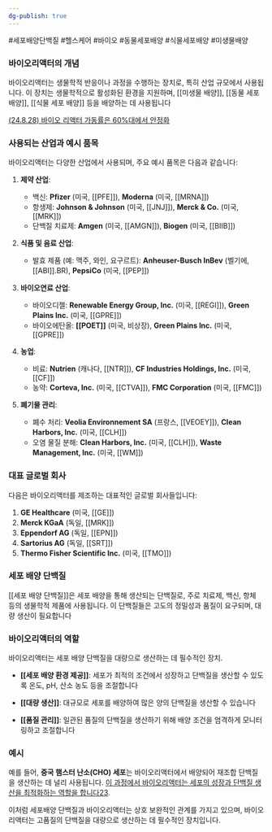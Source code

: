```yaml
---
dg-publish: true
---
```

#세포배양단백질 #헬스케어 #바이오 #동물세포배양 #식물세포배양 #미생물배양 


### 바이오리액터의 개념

바이오리액터는 생물학적 반응이나 과정을 수행하는 장치로, 특히 산업 규모에서 사용됩니다. 이 장치는 생물학적으로 활성화된 환경을 지원하며, [[미생물 배양]], [[동물 세포 배양]], [[식물 세포 배양]] 등을 배양하는 데 사용됩니다

[(24.8.28) 바이오 리액터 가동률은 60%대에서 안정화](8.28_바이오시밀러와%20cdmo.pdf#page=24&selection=14,0,28,2&color=yellow)

### 사용되는 산업과 예시 품목

바이오리액터는 다양한 산업에서 사용되며, 주요 예시 품목은 다음과 같습니다:

1. **제약 산업**:
    - 백신: **Pfizer** (미국, [[PFE]]), **Moderna** (미국, [[MRNA]])
    - 항생제: **Johnson & Johnson** (미국, [[JNJ]]), **Merck & Co.** (미국, [[MRK]])
    - 단백질 치료제: **Amgen** (미국, [[AMGN]]), **Biogen** (미국, [[BIIB]])
      
1. **식품 및 음료 산업**:
    - 발효 제품 (예: 맥주, 와인, 요구르트): **Anheuser-Busch InBev** (벨기에, [[ABI]].BR), **PepsiCo** (미국, [[PEP]])
      
1. **바이오연료 산업**:
    - 바이오디젤: **Renewable Energy Group, Inc.** (미국, [[REGI]]), **Green Plains Inc.** (미국, [[GPRE]])
    - 바이오에탄올: **[[POET]]** (미국, 비상장), **Green Plains Inc.** (미국, [[GPRE]])
      
2. **농업**:
    - 비료: **Nutrien** (캐나다, [[NTR]]), **CF Industries Holdings, Inc.** (미국, [[CF]])
    - 농약: **Corteva, Inc.** (미국, [[CTVA]]), **FMC Corporation** (미국, [[FMC]])
      
3. **폐기물 관리**:
    
    - 폐수 처리: **Veolia Environnement SA** (프랑스, [[VEOEY]]), **Clean Harbors, Inc.** (미국, [[CLH]])
    - 오염 물질 분해: **Clean Harbors, Inc.** (미국, [[CLH]]), **Waste Management, Inc.** (미국, [[WM]])

### 대표 글로벌 회사

다음은 바이오리액터를 제조하는 대표적인 글로벌 회사들입니다:

1. **GE Healthcare** (미국, [[GE]])
2. **Merck KGaA** (독일, [[MRK]])
3. **Eppendorf AG** (독일, [[EPN]])
4. **Sartorius AG** (독일, [[SRT]])
5. **Thermo Fisher Scientific Inc.** (미국, [[TMO]])

### 세포 배양 단백질

[[세포 배양 단백질]]은 세포 배양을 통해 생산되는 단백질로, 주로 치료제, 백신, 항체 등의 생물학적 제품에 사용됩니다. 이 단백질들은 고도의 정밀성과 품질이 요구되며, 대량 생산이 필요합니다

### 바이오리액터의 역할

바이오리액터는 세포 배양 단백질을 대량으로 생산하는 데 필수적인 장치.

- **[[세포 배양 환경 제공]]**: 세포가 최적의 조건에서 성장하고 단백질을 생산할 수 있도록 온도, pH, 산소 농도 등을 조절합니다

- **[[대량 생산]]**: 대규모로 세포를 배양하여 많은 양의 단백질을 생산할 수 있습니다

- **[[품질 관리]]**: 일관된 품질의 단백질을 생산하기 위해 배양 조건을 엄격하게 모니터링하고 조절합니다

### 예시

예를 들어, **중국 햄스터 난소(CHO) 세포**는 바이오리액터에서 배양되어 재조합 단백질을 생산하는 데 널리 사용됩니다. [이 과정에서 바이오리액터는 세포의 성장과 단백질 생산을 최적화하는 역할을 합니다](https://link.springer.com/protocol/10.1007/7651_2021_441)[2](https://link.springer.com/protocol/10.1007/7651_2021_441)[3](https://link.springer.com/content/pdf/10.1007/7651_2021_441.pdf).

이처럼 세포배양 단백질과 바이오리액터는 상호 보완적인 관계를 가지고 있으며, 바이오리액터는 고품질의 단백질을 대량으로 생산하는 데 필수적인 장치입니다. 
